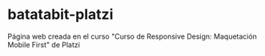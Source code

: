 # batatabit-platzi
Página web creada en el curso "Curso de Responsive Design: Maquetación Mobile First" de Platzi
